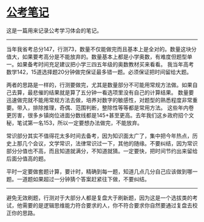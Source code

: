 # [公考笔记](https://github.com/flyfish321/gitblog/issues/11)

这是一篇用来记录公考学习体会的笔记。

---

当年我省考总分147，行测73，数量不仅能做完而且基本上是全对的。数量这块分值大，如果要考高分是不能放弃的。数量基本上都是小学奥数，有难度但题型单一。如果备考时间充足建议把小学三四五年级的奥数教材买来看看。
我当年高考数学142，15道选择题20分钟做完保证最多错一题。必须保证把时间留给大题。

两者的思路是一样的，行测要做完，尤其是数量部分不可能用常规方法做。如果自己去算，最悲催的结果就是算了五分钟一看选项里没有自己的计算结果。
数量要迅速做完就不能用常规方法去做，培养对数字的敏感性，对题型的熟悉程度非常重要。带入，排除推理，奇偶、范围判断，整除性等等都是常用方法。
这些年内卷更厉害，很多乡镇岗位进面分数线都是145+甚至更高。去年我们这乡政府招个文秘，笔试第一名153，所以一定要想办法做完，不能放弃。

常识部分其实不值得花太多时间去备考，因为知识面太广了，集中把今年热点，历史上那几个会议，文学常识，法律常识过一下，其他的随缘。不要纠结，因为常识部分分值也不高，而且知道就满分，不知道就猜。一定要快，把时间节约出来留给后面分值高的题。

平时一定要做套题计算，要计时，精确到每一题，知道几点几分自己应该做到哪一题。一道题如果超过一分钟猜个答案赶紧往下做，不要纠结。

---

避免无效刷题，行测对于大部分人都是复盘大于刷新题，因为这是一个选拔类的考试，他需要的是逻辑思维能力符合要求的人，你不符合要求你自然要通过复盘去校正你的思路。